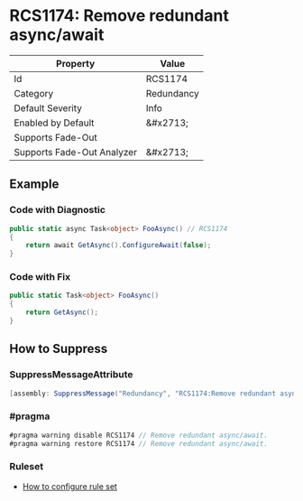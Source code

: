 # RCS1174: Remove redundant async/await

| Property | Value |
| -------- | ----- |
| Id | RCS1174 |
| Category | Redundancy |
| Default Severity | Info |
| Enabled by Default | &\#x2713; |
| Supports Fade\-Out |  |
| Supports Fade\-Out Analyzer | &\#x2713; |

## Example

### Code with Diagnostic

```csharp
public static async Task<object> FooAsync() // RCS1174
{
    return await GetAsync().ConfigureAwait(false);
}
```

### Code with Fix

```csharp
public static Task<object> FooAsync()
{
    return GetAsync();
}
```

## How to Suppress

### SuppressMessageAttribute

```csharp
[assembly: SuppressMessage("Redundancy", "RCS1174:Remove redundant async/await.", Justification = "<Pending>")]
```

### \#pragma

```csharp
#pragma warning disable RCS1174 // Remove redundant async/await.
#pragma warning restore RCS1174 // Remove redundant async/await.
```

### Ruleset

* [How to configure rule set](../HowToConfigureAnalyzers.md)
